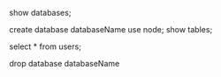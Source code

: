 show databases;
<!-- create -->
create database databaseName
use node;
show tables;
<!-- view -->
select * from users;

<!-- delete -->
drop database databaseName
